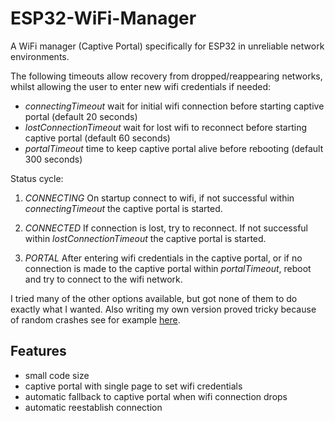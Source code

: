 # ESP32-WiFi-Manager

A WiFi manager (Captive Portal) specifically for ESP32 in unreliable network environments. 

The following timeouts allow recovery from dropped/reappearing networks, whilst allowing the user to enter new wifi credentials if needed:

- _connectingTimeout_ wait for initial wifi connection before starting captive portal (default 20 seconds)
- _lostConnectionTimeout_ wait for lost wifi to reconnect before starting captive portal (default 60 seconds)
- _portalTimeout_ time to keep captive portal alive before rebooting (default 300 seconds)

Status cycle:

1) _CONNECTING_ On startup connect to wifi, if not successful within _connectingTimeout_ the captive portal is started.

2) _CONNECTED_ If connection is lost, try to reconnect. If not successful within _lostConnectionTimeout_ the captive portal is started.

3) _PORTAL_ After entering wifi credentials in the captive portal, or if no connection is made to the captive portal within _portalTimeout_, reboot and try to connect to the wifi network.

I tried many of the other options available, but got none of them to do exactly what I wanted. Also writing my own version proved tricky because of random crashes see for example [here](https://github.com/espressif/arduino-esp32/issues/2025).

## Features
- small code size
- captive portal with single page to set wifi credentials
- automatic fallback to captive portal when wifi connection drops
- automatic reestablish connection
